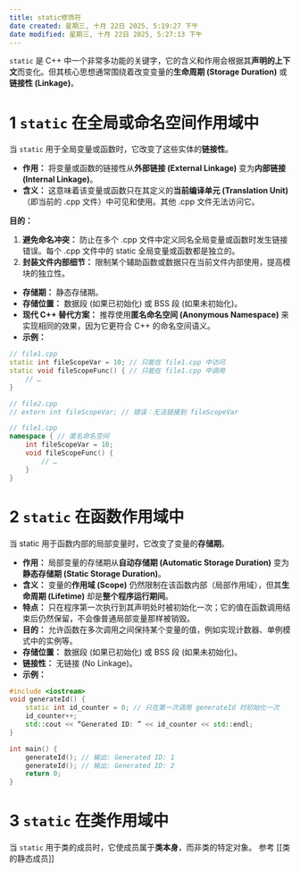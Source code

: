 ```yaml
---
title: static修饰符
date created: 星期三, 十月 22日 2025, 5:19:27 下午
date modified: 星期三, 十月 22日 2025, 5:27:13 下午
---
```

`static` 是 C++ 中一个非常多功能的关键字，它的含义和作用会根据其**声明的上下文**而变化。但其核心思想通常围绕着改变变量的**生命周期 (Storage Duration)** 或**链接性 (Linkage)**。

# 1 `static` 在全局或命名空间作用域中

当 `static` 用于全局变量或函数时，它改变了这些实体的**链接性**。

- **作用：** 将变量或函数的链接性从**外部链接 (External Linkage)** 变为**内部链接 (Internal Linkage)**。
- **含义：** 这意味着该变量或函数只在其定义的**当前编译单元 (Translation Unit)**（即当前的 .cpp 文件）中可见和使用。其他 .cpp 文件无法访问它。

**目的：**
1. **避免命名冲突：** 防止在多个 .cpp 文件中定义同名全局变量或函数时发生链接错误。每个 .cpp 文件中的 static 全局变量或函数都是独立的。
2. **封装文件内部细节：** 限制某个辅助函数或数据只在当前文件内部使用，提高模块的独立性。

- **存储期：** 静态存储期。
- **存储位置：** 数据段 (如果已初始化) 或 BSS 段 (如果未初始化)。
- **现代 C++ 替代方案：** 推荐使用**匿名命名空间 (Anonymous Namespace)** 来实现相同的效果，因为它更符合 C++ 的命名空间语义。
- **示例：**

```C++
// file1.cpp
static int fileScopeVar = 10; // 只能在 file1.cpp 中访问
static void fileScopeFunc() { // 只能在 file1.cpp 中调用
    // …
}

// file2.cpp
// extern int fileScopeVar; // 错误：无法链接到 fileScopeVar
  ```

```C++
// file1.cpp
namespace { // 匿名命名空间
    int fileScopeVar = 10;
    void fileScopeFunc() {
        // …
    }
}
```
  

# 2 `static` 在函数作用域中

当 static 用于函数内部的局部变量时，它改变了变量的**存储期**。

- **作用：** 局部变量的存储期从**自动存储期 (Automatic Storage Duration)** 变为**静态存储期 (Static Storage Duration)**。
- **含义：** 变量的**作用域 (Scope)** 仍然限制在该函数内部（局部作用域），但其**生命周期 (Lifetime)** 却是**整个程序运行期间**。
- **特点：** 只在程序第一次执行到其声明处时被初始化一次；它的值在函数调用结束后仍然保留，不会像普通局部变量那样被销毁。
- **目的：** 允许函数在多次调用之间保持某个变量的值，例如实现计数器、单例模式中的实例等。
- **存储位置：** 数据段 (如果已初始化) 或 BSS 段 (如果未初始化)。
- **链接性：** 无链接 (No Linkage)。
- **示例：**

  

  
```C++
#include <iostream>
void generateId() {
    static int id_counter = 0; // 只在第一次调用 generateId 时初始化一次
    id_counter++;
    std::cout << “Generated ID: ” << id_counter << std::endl;
}

int main() {
    generateId(); // 输出: Generated ID: 1
    generateId(); // 输出: Generated ID: 2
    return 0;
}
```

# 3 `static` 在类作用域中

当 `static` 用于类的成员时，它使成员属于**类本身**，而非类的特定对象。
参考 [[类的静态成员]]
